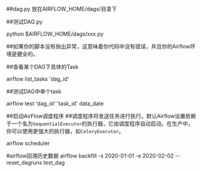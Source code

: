 ##dag.py 放在AIRFLOW_HOME/dags/目录下

##测试DAG.py

python $AIRFLOW_HOME/dags/xxx.py

##如果你的脚本没有抛出异常，这意味着你代码中没有错误，并且你的Airflow环境是健全的。

##查看某个DAG下具体的Task

airflow list_tasks 'dag_id'

##测试DAG中单个task

airflow test 'dag_id' 'task_id' data_date

##启动AirFlow调度程序
##调度程序将发送任务进行执行。默认Airflow设置依赖于一个名为`SequentialExecutor`的执行器，它由调度程序自动启动。在生产中，你可以使用更强大的执行器，如`CeleryExecutor`。

airflow scheduler

#airflow回溯历史数据
airflow backfill -s 2020-01-01 -e 2020-02-02 --reset_dagruns test_dag
